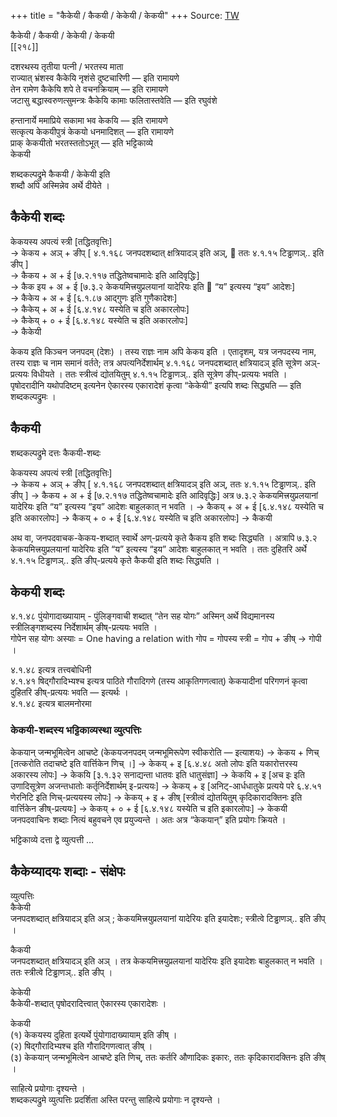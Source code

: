 +++
title = "कैकेयी / कैकयी / केकेयी / केकयी"
+++
Source: [TW](https://ashtadhyayi.com/courses/bhaashaapaak3/)

कैकेयी / कैकयी / केकेयी / केकयी  
[[२१८]]

दशरथस्य तृतीया पत्नी / भरतस्य माता  
राज्यात् भ्रंशस्व कैकेयि नृशंसे दुष्टचारिणी‌ — इति रामायणे  
तेन रामेण कैकेयि शपे ते वचनक्रियाम् — इति रामायणे  
जटासु बद्धास्वरुणत्सुमन्त्रः कैकेयि कामाः फलितास्तवेति — इति रघुवंशे


हन्तानार्ये ममाप्रिये सकामा भव केकयि — इति रामायणे  
सत्कृत्य केकयीपुत्रं केकयो धनमादिशत् — इति रामायणे  
प्राक् केकयीतो भरतस्ततोऽभूत् — इति भट्टिकाव्ये  
केकयी

शब्दकल्पद्रुमे कैकयी /  केकेयी इति   
शब्दौ अपि अस्मिन्नेव अर्थे दीयेते ।


## कैकेयी शब्दः

केकयस्य अपत्यं स्त्री  [तद्धितवृत्तिः]  
→ केकय +  अञ् + ङीप् [ ४.१.१६८ जनपदशब्दात् क्षत्रियादञ् इति अञ्,                                  ततः ४.१.१५ टिड्ढाणञ्.. इति ङीप् ]  
→ कैकय + अ  + ई [७.२.११७ तद्धितेष्वचामादेः इति आदिवृद्धिः]  
→ कैक इय + अ + ई [७.३.२ केकयमित्त्रयुप्रलयानां यादेरियः इति                              “य” इत्यस्य “इय” आदेशः]  
→ कैकेय + अ + ई [६.१.८७ आद्गुणः इति गुणैकादेशः]  
→ कैकेय्  + अ  + ई [६.४.१४८ यस्येति च इति अकारलोपः]  
→ कैकेय्  + ०  + ई [६.४.१४८ यस्येति च इति अकारलोपः]  
→ कैकेयी

केकय इति किञ्चन जनपदम् (देशः) । तस्य राज्ञः नाम अपि केकय इति । एतादृशम्, यत्र जनपदस्य नाम, तस्य राज्ञः च नाम समानं वर्तते; तत्र अपत्यनिर्देशार्थम् ४.१.१६८ जनपदशब्दात् क्षत्रियादञ् इति सूत्रेण अञ्-प्रत्ययः विधीयते । ततः स्त्रीत्वं द्योतयितुम् ४.१.१५ टिड्ढाणञ्.. इति सूत्रेण ङीप्-प्रत्ययः भवति ।  
पृषोदरादीनि यथोपदिष्टम् इत्यनेन ऐकारस्य एकारादेशं कृत्वा “केकेयी” इत्यपि शब्दः सिद्ध्यति — इति शब्दकल्पद्रुमः ।

## कैकयी
शब्दकल्पद्रुमे दत्तः कैकयी-शब्दः

केकयस्य अपत्यं स्त्री  [तद्धितवृत्तिः]  
→ केकय + अञ् + ङीप् [ ४.१.१६८ जनपदशब्दात् क्षत्रियादञ् इति अञ्,  ततः ४.१.१५ टिड्ढाणञ्.. इति ङीप् ]
→ कैकय + अ  + ई [७.२.११७ तद्धितेष्वचामादेः इति आदिवृद्धिः]
अत्र ७.३.२ केकयमित्त्रयुप्रलयानां यादेरियः इति  “य” इत्यस्य “इय” आदेशः बाहुलकात् न भवति ।
→ कैकय्  + अ  + ई [६.४.१४८ यस्येति च इति अकारलोपः]
→ कैकय्  + ०  + ई [६.४.१४८ यस्येति च इति अकारलोपः]
→ कैकयी

अथ वा, जनपदवाचक-केकय-शब्दात् स्वार्थे अण्-प्रत्यये कृते कैकय इति शब्दः सिद्ध्यति । अत्रापि ७.३.२ केकयमित्त्रयुप्रलयानां यादेरियः इति  “य” इत्यस्य “इय” आदेशः बाहुलकात् न भवति । ततः दुहितरि अर्थे ४.१.१५ टिड्ढाणञ्.. इति ङीप्-प्रत्यये कृते कैकयी इति शब्दः सिद्ध्यति ।



## केकयी शब्दः


४.१.४८ पुंयोगादाख्यायाम् - पुंलिङ्गवाची शब्दात् “तेन सह योगः” अस्मिन् अर्थे विद्यमानस्य स्त्रीलिङ्गशब्दस्य निर्देशार्थम् ङीष्-प्रत्ययः भवति ।  
गोपेन सह योगः अस्याः = One having a relation with गोप = गोपस्य स्त्री = गोप + ङीष् → गोपी ।



४.१.४८ इत्यत्र तत्त्वबोधिनी  
४.१.४१ षिद्गौरादिभ्यश्च इत्यत्र पाठिते गौरादिगणे (तस्य आकृतिगणत्वात्) केकयादीनां परिगणनं कृत्वा दुहितरि ङीष्-प्रत्ययः भवति — इत्यर्थः ।  
४.१.४८ इत्यत्र बालमनोरमा


### केकयी-शब्दस्य भट्टिकाव्यस्था व्युत्पत्तिः

केकयान् जन्मभूमित्वेन आचष्टे (केकयजनपदम् जन्मभूमिरूपेण स्वीकरोति — इत्याशयः)
→ केकय + णिच् [तत्करोति तदाचष्टे इति वार्त्तिकेन णिच् ।]
→ केकय् + इ  [६.४.४८ अतो लोपः इति यकारोत्तरस्य अकारस्य लोपः]
→ केकयि [३.१.३२ सनाद्यन्ता धातवः इति धातुसंज्ञा]
→ केकयि + इ [अच इः इति उणादिसूत्रेण अजन्तधातोः कर्तृनिर्देशार्थम् इ-प्रत्ययः]
→ केकय् + इ [अनिट्-आर्धधातुके प्रत्यये परे ६.४.५१ णेरनिटि इति णिच्-प्रत्ययस्य लोपः]
→ केकय् + इ + ङीष् [स्त्रीत्वं द्योतयितुम् कृदिकारादक्तिनः इति वार्त्तिकेन ङीष्-प्रत्ययः]
→ केकय् + ० + ई [६.४.१४८ यस्येति च इति इकारलोपः]
→ केकयी
जनपदवाचिनः शब्दाः नित्यं बहुवचने एव प्रयुज्यन्ते । अतः अत्र “केकयान्” इति प्रयोगः क्रियते ।


भट्टिकाव्ये दत्ता द्वे व्युत्पत्ती …

## कैकेय्यादयः शब्दाः - संक्षेपः

व्युत्पत्तिः    
कैकेयी  
जनपदशब्दात् क्षत्रियादञ् इति अञ् ; केकयमित्त्रयुप्रलयानां यादेरियः इति इयादेशः;  स्त्रीत्वे टिड्ढाणञ्.. इति ङीप् ।

कैकयी  
जनपदशब्दात् क्षत्रियादञ् इति अञ् । तत्र केकयमित्त्रयुप्रलयानां यादेरियः इति इयादेशः बाहुलकात् न भवति । ततः स्त्रीत्वे टिड्ढाणञ्.. इति ङीप् ।

केकेयी  
कैकेयी-शब्दात् पृषोदरादित्त्वात् ऐकारस्य एकारादेशः ।

केकयी  
(१) केकयस्य दुहिता इत्यर्थे पुंयोगादाख्यायाम् इति ङीष् ।   
(२) षिद्गौरादिभ्यश्च इति गौरादिगणत्वात् ङीष् ।  
(३) केकयान् जन्मभूमित्वेन आचष्टे इति णिच्, ततः कर्तरि औणादिकः इकारः, ततः कृदिकारादक्तिनः इति ङीष् ।

साहित्ये प्रयोगाः दृश्यन्ते ।  
शब्दकल्पद्रुमे व्युत्पत्तिः प्रदर्शिता अस्ति परन्तु साहित्ये प्रयोगाः न दृश्यन्ते ।

